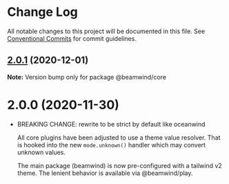 # Change Log

All notable changes to this project will be documented in this file.
See [Conventional Commits](https://conventionalcommits.org) for commit guidelines.

## [2.0.1](https://github.com/kenoxa/beamwind/compare/@beamwind/core@2.0.0...@beamwind/core@2.0.1) (2020-12-01)

**Note:** Version bump only for package @beamwind/core

# 2.0.0 (2020-11-30)

- BREAKING CHANGE: rewrite to be strict by default like oceanwind

  All core plugins have been adjusted to use a theme value resolver. That
  is hooked into the new `mode.unknown()` handler which may convert
  unknown values.

  The main package (beamwind) is now pre-configured with a tailwind v2
  theme. The lenient behavior is available via @beamwind/play.
